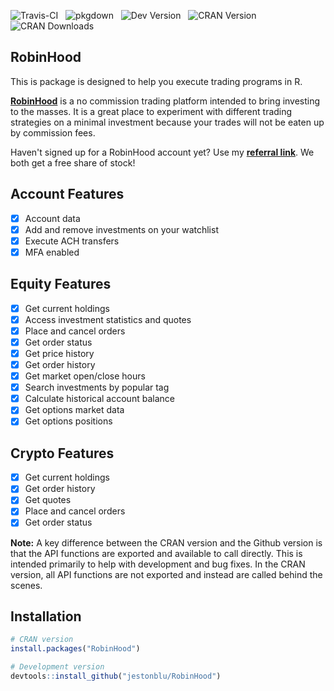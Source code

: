 ![Travis-CI](https://travis-ci.org/JestonBlu/RobinHood.svg?branch=master) &nbsp;
![pkgdown](https://github.com/JestonBlu/RobinHood/workflows/pkgdown/badge.svg?branch=master) &nbsp;
![Dev Version](https://img.shields.io/badge/github-1.4-blue.svg) &nbsp;
![CRAN Version](http://www.r-pkg.org/badges/version/RobinHood?color=blue) &nbsp;
![CRAN Downloads](http://cranlogs.r-pkg.org/badges/grand-total/RobinHood) &nbsp;


## RobinHood
This is package is designed to help you execute trading programs in R.

**[RobinHood](https://robinhood.com)** is a no commission trading platform intended to bring investing to the masses. It is a great place to experiment with different trading strategies on a minimal investment because your trades will not be eaten up by commission fees.

Haven't signed up for a RobinHood account yet? Use my **[referral link](https://share.robinhood.com/josephb5278)**. We both get a free share of stock!


## Account Features
- [x] Account data
- [x] Add and remove investments on your watchlist
- [x] Execute ACH transfers
- [x] MFA enabled

## Equity Features
- [x] Get current holdings
- [x] Access investment statistics and quotes
- [x] Place and cancel orders
- [x] Get order status
- [x] Get price history
- [x] Get order history
- [x] Get market open/close hours
- [x] Search investments by popular tag
- [x] Calculate historical account balance
- [x] Get options market data
- [x] Get options positions

## Crypto Features
- [x] Get current holdings
- [x] Get order history
- [x] Get quotes
- [x] Place and cancel orders
- [x] Get order status

**Note:** A key difference between the CRAN version and the Github version is that the API functions are exported and available to call directly. This is intended primarily to help with development and bug fixes. In the CRAN version, all API functions are not exported and instead are called behind the scenes.


## Installation
```r
# CRAN version
install.packages("RobinHood")

# Development version
devtools::install_github("jestonblu/RobinHood")
```
